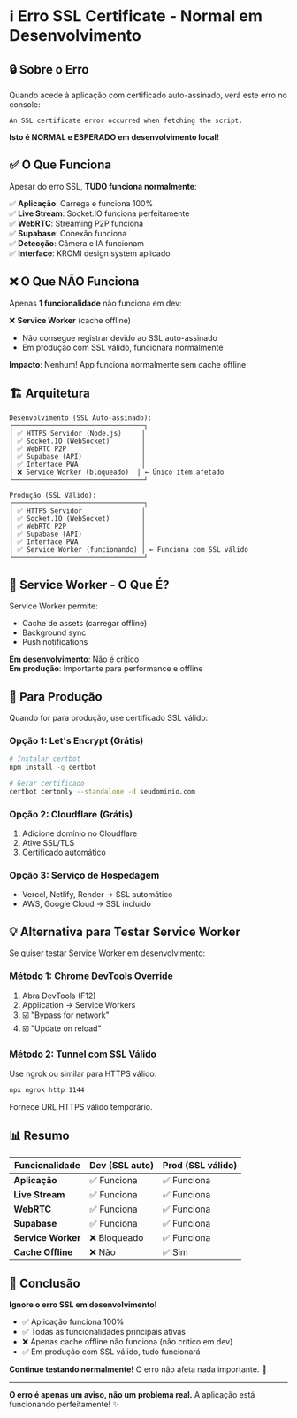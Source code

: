 # ℹ️ Erro SSL Certificate - Normal em Desenvolvimento

## 🔒 Sobre o Erro

Quando acede à aplicação com certificado auto-assinado, verá este erro no console:

```
An SSL certificate error occurred when fetching the script.
```

**Isto é NORMAL e ESPERADO em desenvolvimento local!**

## ✅ O Que Funciona

Apesar do erro SSL, **TUDO funciona normalmente**:

✅ **Aplicação**: Carrega e funciona 100%  
✅ **Live Stream**: Socket.IO funciona perfeitamente  
✅ **WebRTC**: Streaming P2P funciona  
✅ **Supabase**: Conexão funciona  
✅ **Detecção**: Câmera e IA funcionam  
✅ **Interface**: KROMI design system aplicado  

## ❌ O Que NÃO Funciona

Apenas **1 funcionalidade** não funciona em dev:

❌ **Service Worker** (cache offline)
- Não consegue registrar devido ao SSL auto-assinado
- Em produção com SSL válido, funcionará normalmente

**Impacto**: Nenhum! App funciona normalmente sem cache offline.

## 🏗️ Arquitetura

```
Desenvolvimento (SSL Auto-assinado):
┌─────────────────────────────────┐
│ ✅ HTTPS Servidor (Node.js)     │
│ ✅ Socket.IO (WebSocket)        │
│ ✅ WebRTC P2P                   │
│ ✅ Supabase (API)               │
│ ✅ Interface PWA                │
│ ❌ Service Worker (bloqueado)  │ ← Único item afetado
└─────────────────────────────────┘

Produção (SSL Válido):
┌─────────────────────────────────┐
│ ✅ HTTPS Servidor               │
│ ✅ Socket.IO (WebSocket)        │
│ ✅ WebRTC P2P                   │
│ ✅ Supabase (API)               │
│ ✅ Interface PWA                │
│ ✅ Service Worker (funcionando) │ ← Funciona com SSL válido
└─────────────────────────────────┘
```

## 📱 Service Worker - O Que É?

Service Worker permite:
- Cache de assets (carregar offline)
- Background sync
- Push notifications

**Em desenvolvimento**: Não é crítico  
**Em produção**: Importante para performance e offline

## 🔧 Para Produção

Quando for para produção, use certificado SSL válido:

### Opção 1: Let's Encrypt (Grátis)

```bash
# Instalar certbot
npm install -g certbot

# Gerar certificado
certbot certonly --standalone -d seudominio.com
```

### Opção 2: Cloudflare (Grátis)

1. Adicione domínio no Cloudflare
2. Ative SSL/TLS
3. Certificado automático

### Opção 3: Serviço de Hospedagem

- Vercel, Netlify, Render → SSL automático
- AWS, Google Cloud → SSL incluído

## 💡 Alternativa para Testar Service Worker

Se quiser testar Service Worker em desenvolvimento:

### Método 1: Chrome DevTools Override

1. Abra DevTools (F12)
2. Application → Service Workers
3. ☑️ "Bypass for network"
4. ☑️ "Update on reload"

### Método 2: Tunnel com SSL Válido

Use ngrok ou similar para HTTPS válido:

```bash
npx ngrok http 1144
```

Fornece URL HTTPS válido temporário.

## 📊 Resumo

| Funcionalidade | Dev (SSL auto) | Prod (SSL válido) |
|----------------|----------------|-------------------|
| **Aplicação** | ✅ Funciona | ✅ Funciona |
| **Live Stream** | ✅ Funciona | ✅ Funciona |
| **WebRTC** | ✅ Funciona | ✅ Funciona |
| **Supabase** | ✅ Funciona | ✅ Funciona |
| **Service Worker** | ❌ Bloqueado | ✅ Funciona |
| **Cache Offline** | ❌ Não | ✅ Sim |

## 🎯 Conclusão

**Ignore o erro SSL em desenvolvimento!**

- ✅ Aplicação funciona 100%
- ✅ Todas as funcionalidades principais ativas
- ❌ Apenas cache offline não funciona (não crítico em dev)
- ✅ Em produção com SSL válido, tudo funcionará

**Continue testando normalmente!** O erro não afeta nada importante. 🚀

---

**O erro é apenas um aviso, não um problema real.** A aplicação está funcionando perfeitamente! ✨

